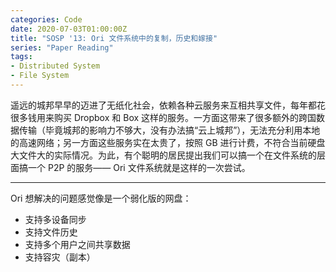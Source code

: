 ```yaml
---
categories: Code
date: 2020-07-03T01:00:00Z
title: "SOSP '13: Ori 文件系统中的复制，历史和嫁接"
series: "Paper Reading"
tags:
- Distributed System
- File System
---
```


遥远的城邦早早的迈进了无纸化社会，依赖各种云服务来互相共享文件，每年都花很多钱用来购买 Dropbox 和 Box 这样的服务。一方面这带来了很多额外的跨国数据传输（毕竟城邦的影响力不够大，没有办法搞“云上城邦”），无法充分利用本地的高速网络；另一方面这些服务实在太贵了，按照 GB 进行计费，不符合当前硬盘大文件大的实际情况。为此，有个聪明的居民提出我们可以搞一个在文件系统的层面搞一个 P2P 的服务—— Ori 文件系统就是这样的一次尝试。

---

Ori 想解决的问题感觉像是一个弱化版的网盘：

- 支持多设备同步
- 支持文件历史
- 支持多个用户之间共享数据
- 支持容灾（副本）

